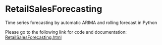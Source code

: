# RetailSalesForecasting
Time series forecasting by automatic ARIMA and rolling forecast in Python 

Please go to the following link for code and documentation:
[RetailSalesForecasting.html](https://htmlpreview.github.io/?https://raw.githubusercontent.com/fannieywf/RetailSalesForecasting/main/RetailSalesForecasting.html)
